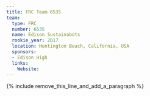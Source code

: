 ```yaml
---
title: FRC Team 6535
team:
  type: FRC
  number: 6535
  name: Edison Sustainabots
  rookie_year: 2017
  location: Huntington Beach, California, USA
  sponsors:
  - Edison High
  links:
    Website:
---
```


{% include remove_this_line_and_add_a_paragraph %}